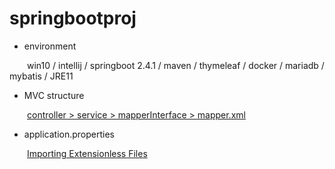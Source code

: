 # springbootproj

- environment

&emsp;&emsp;win10 / intellij / springboot 2.4.1 / maven / thymeleaf / docker / mariadb / mybatis / JRE11

- MVC structure

&emsp;&emsp;<a href='https://twofootdog.github.io/Spring-DAO%EC%99%80-Mapper%EC%9D%98-%EC%B0%A8%EC%9D%B4%EC%A0%90/'>controller > service > mapperInterface > mapper.xml</a>

- application.properties

&emsp;&emsp;<a href='https://docs.spring.io/spring-boot/docs/current/reference/html/spring-boot-features.html#importing-extensionless-files'>Importing Extensionless Files</a>
